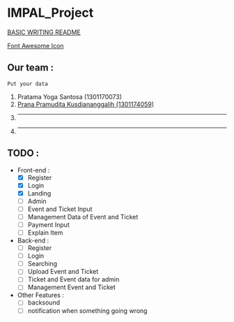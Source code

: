 # IMPAL_Project

[BASIC WRITING README](https://help.github.com/en/articles/basic-writing-and-formatting-syntax)

[Font Awesome Icon](https://fontawesome.com/icons)

## Our team :
``` Put your data ```
1. Pratama Yoga Santosa (1301170073)
2. [Prana Pramudita Kusdiananggalih (1301174059)](https://github.com/pranapramudita)
3. ----
4. ----

## TODO :
* Front-end :
	- [x] Register
	- [x] Login
	- [x] Landing
	- [ ] Admin
	- [ ] Event and Ticket Input 
	- [ ] Management Data of Event and Ticket
	- [ ] Payment Input
	- [ ] Explain Item 
	
* Back-end :
	- [ ] Register
	- [ ] Login
	- [ ] Searching
	- [ ] Upload Event and Ticket
	- [ ] Ticket and Event data for admin
	- [ ] Management Event and Ticket

* Other Features :
	- [ ] backsound
	- [ ] notification when something going wrong
